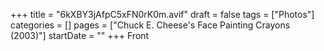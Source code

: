 +++
title = "6kXBY3jAfpC5xFN0rK0m.avif"
draft = false
tags = ["Photos"]
categories = []
pages = ["Chuck E. Cheese's Face Painting Crayons (2003)"]
startDate = ""
+++
Front
